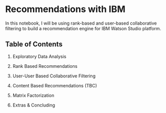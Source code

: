 # Recommendations with IBM

In this notebook, I will be using rank-based and user-based collaborative filtering to build a recommendation engine for IBM Watson Studio platform.

## Table of Contents
1. Exploratory Data Analysis

2. Rank Based Recommendations

3. User-User Based Collaborative Filtering

4. Content Based Recommendations (TBC)

5. Matrix Factorization

6. Extras & Concluding
